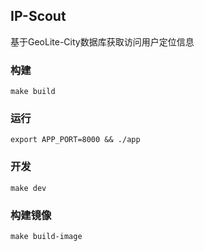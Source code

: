 ## IP-Scout

基于GeoLite-City数据库获取访问用户定位信息

### 构建

```
make build
```

### 运行

```
export APP_PORT=8000 && ./app
```

### 开发

```
make dev
```

### 构建镜像

```
make build-image
```